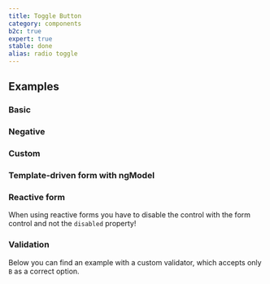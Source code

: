 ```yaml
---
title: Toggle Button
category: components
b2c: true
expert: true
stable: done
alias: radio toggle
---
```


## Examples

### Basic

<!-- example(radio-toggle) -->

### Negative

<!-- example(radio-toggle-negative) -->

### Custom

<!-- example(radio-toggle-custom) -->

### Template-driven form with ngModel

<!-- example(radio-toggle-form) -->

### Reactive form

When using reactive forms you have to disable the control with the form control and not the `disabled` property!

<!-- example(radio-toggle-reactive) -->

### Validation

Below you can find an example with a custom validator, which accepts only `B` as a correct option.

<!-- example(radio-toggle-validation) -->
